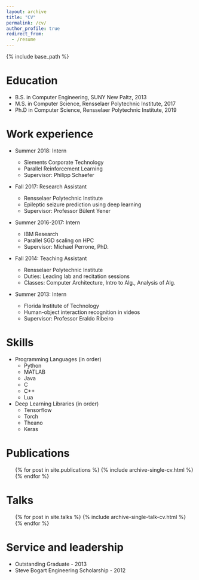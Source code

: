 ```yaml
---
layout: archive
title: "CV"
permalink: /cv/
author_profile: true
redirect_from:
  - /resume
---
```


{% include base_path %}

Education
======
* B.S. in Computer Engineering, SUNY New Paltz, 2013
* M.S. in Computer Science, Rensselaer Polytechnic Institute, 2017
* Ph.D in Computer Science, Rensselaer Polytechnic Institute, 2019

Work experience
======
* Summer 2018: Intern
  * Siements Corporate Technology
  * Parallel Reinforcement Learning
  * Supervisor: Philipp Schaefer

* Fall 2017: Research Assistant
  * Rensselaer Polytechnic Institute
  * Epileptic seizure prediction using deep learning
  * Supervisor: Professor Bülent Yener
  
* Summer 2016-2017: Intern
  * IBM Research
  * Parallel SGD scaling on HPC
  * Supervisor: Michael Perrone, PhD.

* Fall 2014: Teaching Assistant
  * Rensselaer Polytechnic Institute
  * Duties: Leading lab and recitation sessions
  * Classes: Computer Architecture, Intro to Alg., Analysis of Alg.

* Summer 2013: Intern
  * Florida Institute of Technology
  * Human-object interaction recognition in videos
  * Supervisor: Professor Eraldo Ribeiro
    
Skills
======
* Programming Languages (in order)
  * Python
  * MATLAB
  * Java
  * C
  * C++
  * Lua
* Deep Learning Libraries (in order)
  * Tensorflow
  * Torch
  * Theano
  * Keras

Publications
======
  <ul>{% for post in site.publications %}
    {% include archive-single-cv.html %}
  {% endfor %}</ul>
  
Talks
======
  <ul>{% for post in site.talks %}
    {% include archive-single-talk-cv.html %}
  {% endfor %}</ul>
  
Service and leadership
======
* Outstanding Graduate - 2013
* Steve Bogart Engineering Scholarship - 2012
